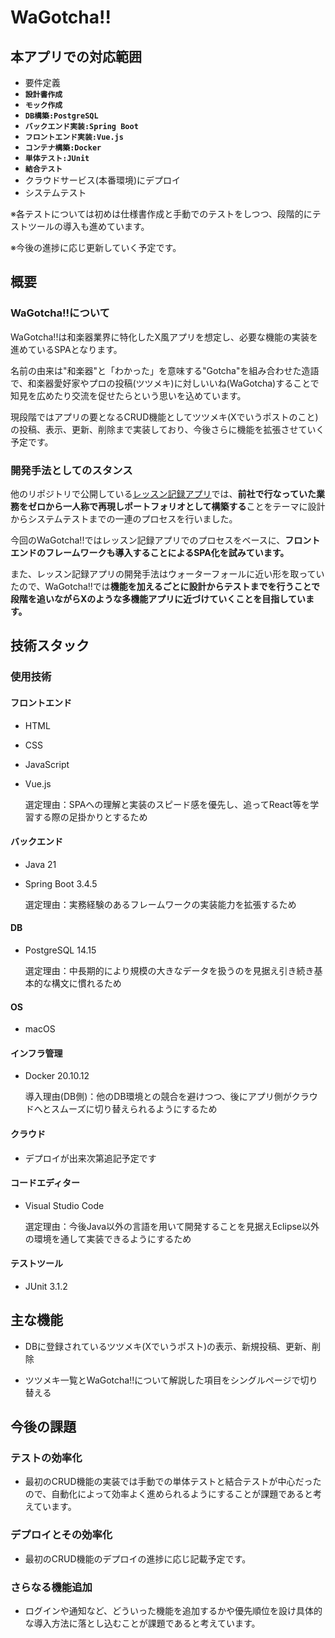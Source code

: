 # WaGotcha!!

## 本アプリでの対応範囲
- 要件定義
- **`設計書作成`**
- **`モック作成`**
- **`DB構築:PostgreSQL`**
- **`バックエンド実装:Spring Boot`**
- **`フロントエンド実装:Vue.js`**
- **`コンテナ構築:Docker`**
- **`単体テスト:JUnit`**
- **`結合テスト`**
- クラウドサービス(本番環境)にデプロイ
- システムテスト

※各テストについては初めは仕様書作成と手動でのテストをしつつ、段階的にテストツールの導入も進めています。

※今後の進捗に応じ更新していく予定です。
## 概要
### WaGotcha!!について
WaGotcha!!は和楽器業界に特化したX風アプリを想定し、必要な機能の実装を進めているSPAとなります。

名前の由来は"和楽器"と「わかった」を意味する"Gotcha"を組み合わせた造語で、和楽器愛好家やプロの投稿(ツツメキ)に対しいいね(WaGotcha)することで知見を広めたり交流を促せたらという思いを込めています。

現段階ではアプリの要となるCRUD機能としてツツメキ(Xでいうポストのこと)の投稿、表示、更新、削除まで実装しており、今後さらに機能を拡張させていく予定です。

### 開発手法としてのスタンス

他のリポジトリで公開している[レッスン記録アプリ](https://github.com/MasaNakamura-ctrl/lesson-assumed-app)では、**前社で行なっていた業務をゼロから一人称で再現しポートフォリオとして構築する**ことをテーマに設計からシステムテストまでの一連のプロセスを行いました。

今回のWaGotcha!!ではレッスン記録アプリでのプロセスをベースに、**フロントエンドのフレームワークも導入することによるSPA化を試みています。**

また、レッスン記録アプリの開発手法はウォーターフォールに近い形を取っていたので、WaGotcha!!では**機能を加えるごとに設計からテストまでを行うことで段階を追いながらXのような多機能アプリに近づけていくことを目指しています。**

## 技術スタック
### 使用技術
#### フロントエンド
- HTML
- CSS
- JavaScript
- Vue.js

    選定理由：SPAへの理解と実装のスピード感を優先し、追ってReact等を学習する際の足掛かりとするため

#### バックエンド
- Java 21
- Spring Boot 3.4.5

    選定理由：実務経験のあるフレームワークの実装能力を拡張するため

#### DB
- PostgreSQL 14.15

    選定理由：中長期的により規模の大きなデータを扱うのを見据え引き続き基本的な構文に慣れるため

#### OS
- macOS

#### インフラ管理
- Docker 20.10.12

    導入理由(DB側)：他のDB環境との競合を避けつつ、後にアプリ側がクラウドへとスムーズに切り替えられるようにするため

#### クラウド
- デプロイが出来次第追記予定です

#### コードエディター
- Visual Studio Code

    選定理由：今後Java以外の言語を用いて開発することを見据えEclipse以外の環境を通して実装できるようにするため

#### テストツール
- JUnit 3.1.2

## 主な機能
- DBに登録されているツツメキ(Xでいうポスト)の表示、新規投稿、更新、削除

- ツツメキ一覧とWaGotcha!!について解説した項目をシングルページで切り替える

## 今後の課題
### テストの効率化
- 最初のCRUD機能の実装では手動での単体テストと結合テストが中心だったので、自動化によって効率よく進められるようにすることが課題であると考えています。

### デプロイとその効率化
- 最初のCRUD機能のデプロイの進捗に応じ記載予定です。

### さらなる機能追加
- ログインや通知など、どういった機能を追加するかや優先順位を設け具体的な導入方法に落とし込むことが課題であると考えています。